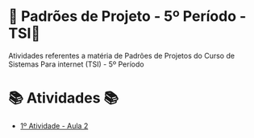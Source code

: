 # 🚀 Padrões de Projeto - 5º Período - TSI🚀
Atividades referentes a matéria de Padrões de Projetos do Curso de Sistemas Para internet (TSI) - 5º Período


#  📚 Atividades 📚
- [1º Atividade - Aula 2](https://github.com/Hugo-Machado02/padroes-projeto-atividades/tree/1º-Atividade-Aula-2)
